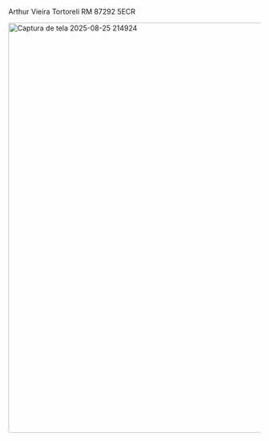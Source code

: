 Arthur Vieira Tortoreli
RM 87292
5ECR


<img width="1046" height="818" alt="Captura de tela 2025-08-25 214924" src="https://github.com/user-attachments/assets/ada54edb-a6d7-4b25-8d1c-3f3fae4792b9" />
